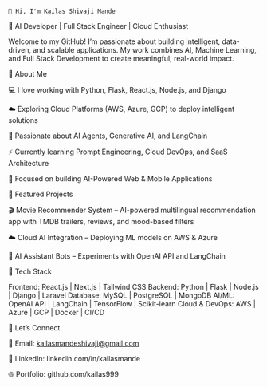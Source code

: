                                                                                 👋 Hi, I'm Kailas Shivaji Mande

🎯 AI Developer | Full Stack Engineer | Cloud Enthusiast

Welcome to my GitHub! I’m passionate about building intelligent, data-driven, and scalable applications. My work combines AI, Machine Learning, and Full Stack Development to create meaningful, real-world impact.

🌟 About Me

💻 I love working with Python, Flask, React.js, Node.js, and Django

☁️ Exploring Cloud Platforms (AWS, Azure, GCP) to deploy intelligent solutions

🤖 Passionate about AI Agents, Generative AI, and LangChain

⚡ Currently learning Prompt Engineering, Cloud DevOps, and SaaS Architecture

🧩 Focused on building AI-Powered Web & Mobile Applications

🚀 Featured Projects

🎬 Movie Recommender System – AI-powered multilingual recommendation app with TMDB trailers, reviews, and mood-based filters

☁️ Cloud AI Integration – Deploying ML models on AWS & Azure

🤖 AI Assistant Bots – Experiments with OpenAI API and LangChain

🧠 Tech Stack

Frontend: React.js | Next.js | Tailwind CSS
Backend: Python | Flask | Node.js | Django | Laravel
Database: MySQL | PostgreSQL | MongoDB
AI/ML: OpenAI API | LangChain | TensorFlow | Scikit-learn
Cloud & DevOps: AWS | Azure | GCP | Docker | CI/CD

💬 Let’s Connect

📧 Email: kailasmandeshivaji@gmail.com

💼 LinkedIn: linkedin.com/in/kailasmande

🌐 Portfolio: github.com/kailas999
